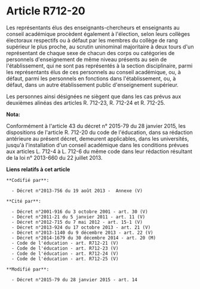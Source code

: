 # Article R712-20

Les représentants élus des enseignants-chercheurs et enseignants au conseil académique procèdent également à l'élection,
selon leurs collèges électoraux respectifs ou à défaut par les membres du collège de rang supérieur le plus proche, au
scrutin uninominal majoritaire à deux tours d'un représentant de chaque sexe de chacun des corps ou catégories de personnels
d'enseignement de même niveau présents au sein de l'établissement, qui ne sont pas représentés à la section disciplinaire,
parmi les représentants élus de ces personnels au conseil académique, ou, à défaut, parmi les personnels en fonctions dans
l'établissement, ou, à défaut, dans un autre établissement public d'enseignement supérieur.

Les personnes ainsi désignées ne siègent que dans les cas prévus aux deuxièmes alinéas des articles R. 712-23, R. 712-24 et
R. 712-25.

**Nota:**

Conformément à l'article 43 du décret n° 2015-79 du 28 janvier 2015, les dispositions de l'article R. 712-20 du code de
l'éducation, dans sa rédaction antérieure au présent décret, demeurent applicables, dans les universités, jusqu'à
l'installation d'un conseil académique dans les conditions prévues aux articles L. 712-4 à L. 712-6 du même code dans leur
rédaction résultant de la loi n° 2013-660 du 22 juillet 2013.

**Liens relatifs à cet article**

	**Codifié par**:

	  - Décret n°2013-756 du 19 août 2013 -  Annexe (V)

	**Cité par**:

	  - Décret n°2001-916 du 3 octobre 2001 - art. 30 (V)
	  - Décret n°2011-21 du 5 janvier 2011 - art. 11 (V)
	  - Décret n°2012-715 du 7 mai 2012 - art. 15-1 (V)
	  - Décret n°2013-924 du 17 octobre 2013 - art. 21 (V)
	  - Décret n°2013-1140 du 9 décembre 2013 - art. 22 (V)
	  - Décret n°2014-1679 du 30 décembre 2014 - art. 20 (M)
	  - Code de l'éducation - art. R712-21 (V)
	  - Code de l'éducation - art. R712-23 (V)
	  - Code de l'éducation - art. R712-24 (V)
	  - Code de l'éducation - art. R712-25 (V)

	**Modifié par**:

	  - Décret n°2015-79 du 28 janvier 2015 - art. 14
